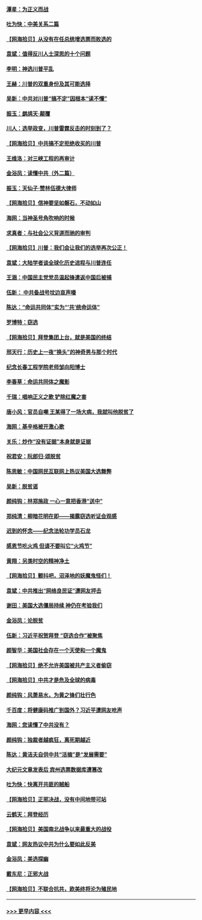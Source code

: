 #### [潭星：为正义而战](../pages/nsc993/n12600926.md?t=12071951) 
#### [吐为快：中美关系二篇](../pages/nsc993/n12600908.md?t=12071951) 
#### [【网海拾贝】从没有在任总统增选票而败选的](../pages/nsc993/n12600435.md?t=12071951) 
#### [袁斌：值得反川人士深思的十个问题](../pages/nsc993/n12600332.md?t=12071951) 
#### [李明：神选川普平乱](../pages/nsc993/n12599751.md?t=12071951) 
#### [王赫：川普的双重身份及其可能选择](../pages/nsc993/n12599723.md?t=12071951) 
#### [吴新：中共对川普“搞不定”因根本“读不懂”](../pages/nsc993/n12599502.md?t=12071951) 
#### [振玉：鹧鸪天‧颠覆](../pages/nsc993/n12599494.md?t=12071951) 
#### [川人：选举政变，川普雷霆反击的时刻到了？](../pages/nsc993/n12599291.md?t=12071951) 
#### [【网海拾贝】中共搞不定拒绝收买的川普](../pages/nsc993/n12598955.md?t=12071951) 
#### [王维洛：对三峡工程的再审计](../pages/nsc993/n12598436.md?t=12071951) 
#### [金浴凤：读懂中共（外二篇）](../pages/nsc993/n12597943.md?t=12071951) 
#### [振玉：天仙子‧赞林伍德大律师](../pages/nsc993/n12597929.md?t=12071951) 
#### [【网海拾贝】信神要坚如磐石，不动如山](../pages/nsc993/n12597901.md?t=12071951) 
#### [海网：当神圣号角吹响的时候](../pages/nsc993/n12595891.md?t=12071951) 
#### [求真者：与社会公义背道而驰的审判](../pages/nsc993/n12595868.md?t=12071951) 
#### [【网海拾贝】川普：我们会让我们的选举再次公正！](../pages/nsc993/n12594930.md?t=12071951) 
#### [袁斌：大陆学者谈全球化历史进程与川普连任](../pages/nsc993/n12594690.md?t=12071951) 
#### [王涵：中国民主党党员温起锋遣返中国后被捕](../pages/nsc993/n12594540.md?t=12071951) 
#### [伍新： 中共备战号坟边哀声嚎](../pages/nsc993/n12593086.md?t=12071951) 
#### [陈达：“命运共同体”实为“‘共’统命运体”](../pages/nsc993/n12590865.md?t=12071951) 
#### [罗博特：窃选](../pages/nsc993/n12590619.md?t=12071951) 
#### [【网海拾贝】拜登集团上台，就是美国的终结](../pages/nsc993/n12589725.md?t=12071951) 
#### [邢天行：历史上一夜“换头”的神奇男与那个时代](../pages/nsc993/n12589424.md?t=12071951) 
#### [纪念长春工程学院老师邹向阳博士](../pages/nsc993/n12585390.md?t=12071951) 
#### [李春草：命运共同体之魔影](../pages/nsc993/n12585026.md?t=12071951) 
#### [千瑞：唱响正义之歌 铲除红魔之害](../pages/nsc993/n12585002.md?t=12071951) 
#### [唐小风：官员自嘲 王某得了一场大病，我就叫他脱贫了](../pages/nsc993/n12584981.md?t=12071951) 
#### [海网：基辛格被开激心歌](../pages/nsc993/n12584946.md?t=12071951) 
#### [关乐：炒作“没有证据”本身就是证据](../pages/nsc993/n12583146.md?t=12071951) 
#### [祝君安：阮郎归‧颂脱贫](../pages/nsc993/n12583119.md?t=12071951) 
#### [陈思敏：中国网民互联网上热议美国大选舞弊](../pages/nsc993/n12582845.md?t=12071951) 
#### [吴新：脱贫谣](../pages/nsc993/n12580839.md?t=12071951) 
#### [颜纯钩：林郑施政 一心一意把香港“送中”](../pages/nsc993/n12580805.md?t=12071951) 
#### [郑纯清：柳暗花明在即——揭露窃选听证会观感](../pages/nsc993/n12580795.md?t=12071951) 
#### [迟到的怀念——纪念法轮功学员石龙](../pages/nsc993/n12580245.md?t=12071951) 
#### [感恩节吃火鸡  但请不要叫它“火鸡节”](../pages/nsc993/n12580252.md?t=12071951) 
#### [黄翔：另类时空的精神净土](../pages/nsc993/n12578638.md?t=12071951) 
#### [【网海拾贝】颤抖吧，沼泽地的妖魔鬼怪们！](../pages/nsc993/n12578552.md?t=12071951) 
#### [袁斌：中共推出“网络良民证”遭网友抨击](../pages/nsc993/n12578511.md?t=12071951) 
#### [谢田：美国大选僵局持续 神仍在考验我们](../pages/nsc993/n12577432.md?t=12071951) 
#### [金浴凤：论脱贫](../pages/nsc993/n12576386.md?t=12071951) 
#### [伍新：习近平祝贺拜登 “窃选合作”被聚焦](../pages/nsc993/n12576358.md?t=12071951) 
#### [颜智华：美国社会存在一个天使和一个魔鬼](../pages/nsc993/n12574299.md?t=12071951) 
#### [【网海拾贝】绝不允许美国被共产主义者偷窃](../pages/nsc993/n12573396.md?t=12071951) 
#### [【网海拾贝】中共才是危及全球的病毒](../pages/nsc993/n12571204.md?t=12071951) 
#### [颜纯钩：风萧易水，为黄之锋们壮行色](../pages/nsc993/n12571487.md?t=12071951) 
#### [千百度：将健康码推广到国外？习近平遭网友呛声](../pages/nsc993/n12570808.md?t=12071951) 
#### [海网：您读懂了中共没有？](../pages/nsc993/n12570487.md?t=12071951) 
#### [颜纯钩：独裁者越疯狂，离死期越近](../pages/nsc993/n12569055.md?t=12071951) 
#### [陈达：黄洁夫自供中共“活摘”是“发展需要”](../pages/nsc993/n12568541.md?t=12071951) 
#### [大纪元文章发表后 宾州选票数据库遭篡改](../pages/nsc993/n12568105.md?t=12071951) 
#### [吐为快：快离开共匪的贼船](../pages/nsc993/n12568462.md?t=12071951) 
#### [【网海拾贝】正邪决战，没有中间地带可站](../pages/nsc993/n12568439.md?t=12071951) 
#### [云鹤天：拜登经历](../pages/nsc993/n12567294.md?t=12071951) 
#### [【网海拾贝】美国南北战争以来最重大的战役](../pages/nsc993/n12567247.md?t=12071951) 
#### [袁斌：网友热议中共为什么要如此反美](../pages/nsc993/n12567162.md?t=12071951) 
#### [金浴凤：美选探幽](../pages/nsc993/n12567147.md?t=12071951) 
#### [戴东尼：正邪大战](../pages/nsc993/n12567033.md?t=12071951) 
#### [【网海拾贝】不联合抗共，欧美终将沦为殖民地](../pages/nsc993/n12565068.md?t=12071951) 

----
#### [ >>> 更早内容 <<< ](../indexes/nsc993-earlier.md)
